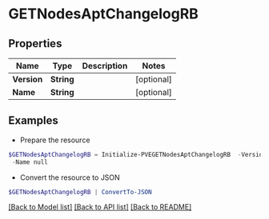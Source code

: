 # GETNodesAptChangelogRB
## Properties

Name | Type | Description | Notes
------------ | ------------- | ------------- | -------------
**Version** | **String** |  | [optional] 
**Name** | **String** |  | [optional] 

## Examples

- Prepare the resource
```powershell
$GETNodesAptChangelogRB = Initialize-PVEGETNodesAptChangelogRB  -Version null `
 -Name null
```

- Convert the resource to JSON
```powershell
$GETNodesAptChangelogRB | ConvertTo-JSON
```

[[Back to Model list]](../README.md#documentation-for-models) [[Back to API list]](../README.md#documentation-for-api-endpoints) [[Back to README]](../README.md)

